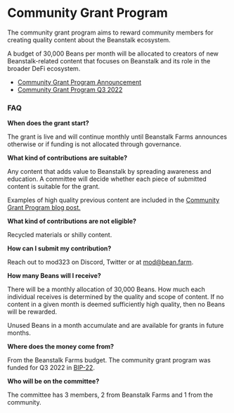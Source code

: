 # Community Grant Program

The community grant program aims to reward community members for creating quality content about the Beanstalk ecosystem.

A budget of 30,000 Beans per month will be allocated to creators of new Beanstalk-related content that focuses on Beanstalk and its role in the broader DeFi ecosystem.

* [Community Grant Program Announcement](https://bean.money/blog/community-grant-program)
* [Community Grant Program Q3 2022](https://bean.money/blog/community-grant-program-q3-2022)

### **FAQ**

**When does the grant start?**

The grant is live and will continue monthly until Beanstalk Farms announces otherwise or if funding is not allocated through governance.&#x20;

**What kind of contributions are suitable?**

Any content that adds value to Beanstalk by spreading awareness and education. A committee will decide whether each piece of submitted content is suitable for the grant.&#x20;

Examples of high quality previous content are included in the [Community Grant Program blog post.](https://bean.money/blog/community-grant-program)

**What kind of contributions are not eligible?**

Recycled materials or shilly content.

**How can I submit my contribution?**

Reach out to mod323 on Discord, Twitter or at mod@bean.farm.

**How many Beans will I receive?**&#x20;

There will be a monthly allocation of 30,000 Beans. How much each individual receives is determined by the quality and scope of content. If no content in a given month is deemed sufficiently high quality, then no Beans will be rewarded.&#x20;

Unused Beans in a month accumulate and are available for grants in future months.

**Where does the money come from?**

From the Beanstalk Farms budget. The community grant program was funded for Q3 2022 in [BIP-22](https://app.bean.money/#/governance/0x770efe960a45d7f91b21b6b13106412b666ad5f90c2a27e398867972aa16f893).

**Who will be on the committee?**

The committee has 3 members, 2 from Beanstalk Farms and 1 from the community.
